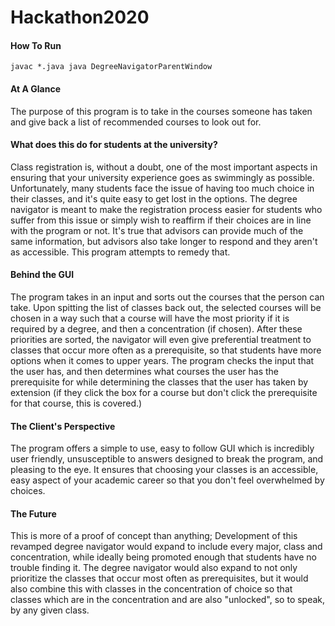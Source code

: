 # Hackathon2020
#### How To Run

``
javac *.java
java DegreeNavigatorParentWindow
``

#### At A Glance
The purpose of this program is to take in the courses someone has taken and give back a list of recommended courses to look out for.
#### What does this do for students at the university?
Class registration is, without a doubt, one of the most important aspects in ensuring that your
university experience goes as swimmingly as possible. Unfortunately, many students face the issue of having 
too much choice in their classes, and it's quite easy to get lost in the options.
The degree navigator is meant to make the registration process easier for students who suffer 
from this issue or simply wish to reaffirm
if their choices are in line with the program or not.
It's true that advisors can provide much of the same information, but advisors also take longer to respond
and they aren't as accessible. This program attempts to remedy that.
#### Behind the GUI
The program takes in an input and sorts out the courses that the person can take.
Upon spitting the list of classes back out, the selected courses will be chosen in a way such that a course
will have the most priority if it is required by
a degree, and then a concentration (if chosen). 
After these priorities are sorted, the navigator will even give preferential treatment to classes that occur
more often as a prerequisite, so that students have more options when it comes to upper years.
The program checks the input that the user has,
and then determines what courses the user has the prerequisite for
while determining the classes that the user has taken by extension 
(if they click the box for a course but don't click the prerequisite for that course, this is covered.) 
#### The Client's Perspective
The program offers a simple to use, easy to follow GUI which is incredibly user friendly, 
unsusceptible to answers designed to break the program, and pleasing to the eye. It ensures that
choosing your classes is an accessible, easy aspect of your academic career so that you don't feel
overwhelmed by choices.
#### The Future
This is more of a proof of concept than anything; Development of this revamped degree navigator
would expand to include every major, class and concentration, while ideally being promoted enough that
students have no trouble finding it. The degree navigator would also expand to not only prioritize the
classes that occur most often as prerequisites, but it would also combine this with classes in the concentration
of choice so that classes which are in the concentration and are also "unlocked", so to speak, by any given class.
